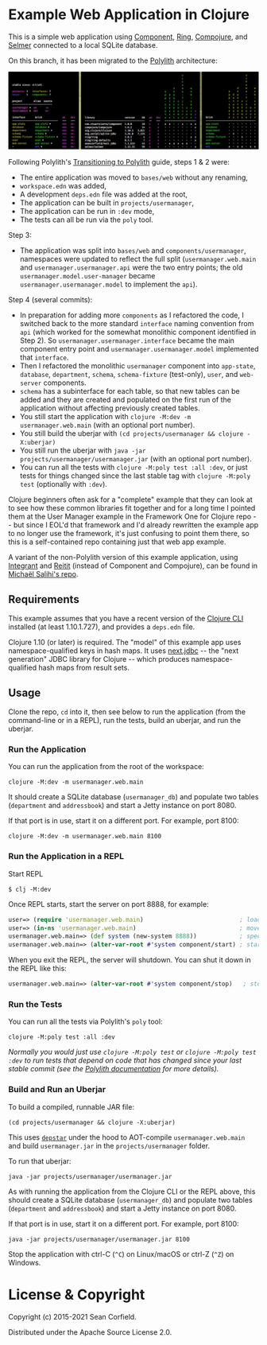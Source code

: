 # Example Web Application in Clojure

This is a simple web application using [Component](https://github.com/stuartsierra/component), [Ring](https://github.com/ring-clojure/ring), [Compojure](https://github.com/weavejester/compojure), and [Selmer](https://github.com/yogthos/Selmer) connected to a local SQLite database.

On this branch, it has been migrated to the [Polylith](https://polylith.gitbook.io/) architecture:

![Workspace](/images/workspace.png "Workspace")

Following Polylith's [Transitioning to Polylith](https://polylith.gitbook.io/polylith/conclusion/should-you-convert-your-system) guide, steps 1 & 2 were:

* The entire application was moved to `bases/web` without any renaming,
* `workspace.edn` was added,
* A development `deps.edn` file was added at the root,
* The application can be built in `projects/usermanager`,
* The application can be run in `:dev` mode,
* The tests can all be run via the `poly` tool.

Step 3:

* The application was split into `bases/web` and `components/usermanager`, namespaces were updated to reflect the full split (`usermanager.web.main` and `usermanager.usermanager.api` were the two entry points; the old `usermanager.model.user-manager` became `usermanager.usermanager.model` to implement the `api`).

Step 4 (several commits):

* In preparation for adding more `components` as I refactored the code, I switched back to the more standard `interface` naming convention from `api` (which worked for the somewhat monolithic component identified in Step 2). So `usermanager.usermanager.interface` became the main component entry point and `usermanager.usermanager.model` implemented that `interface`.
* Then I refactored the monolithic `usermanager` component into `app-state`, `database`, `department`, `schema`, `schema-fixture` (test-only), `user`, and `web-server` components.
* `schema` has a subinterface for each table, so that new tables can be added and they are created and populated on the first run of the application without affecting previously created tables.
* You still start the application with `clojure -M:dev -m usermanager.web.main` (with an optional port number).
* You still build the uberjar with `(cd projects/usermanager && clojure -X:uberjar)`
* You still run the uberjar with `java -jar projects/usermanager/usermanager.jar` (with an optional port number).
* You can run all the tests with `clojure -M:poly test :all :dev`, or just tests for things changed since the last stable tag with `clojure -M:poly test` (optionally with `:dev`).

Clojure beginners often ask for a "complete" example that they can look at to see how these common libraries fit together and for a long time I pointed them at the User Manager example in the Framework One for Clojure repo -- but since I EOL'd that framework and I'd already rewritten the example app to no longer use the framework, it's just confusing to point them there, so this is a self-contained repo containing just that web app example.

A variant of the non-Polylith version of this example application, using [Integrant](https://github.com/weavejester/integrant) and [Reitit](https://github.com/metosin/reitit) (instead of Component and Compojure), can be found in [Michaël Salihi's repo](https://github.com/PrestanceDesign/usermanager-reitit-integrant-example).

## Requirements

This example assumes that you have a recent version of the [Clojure CLI](https://clojure.org/guides/deps_and_cli) installed (at least 1.10.1.727), and provides a `deps.edn` file.

Clojure 1.10 (or later) is required. The "model" of this example app uses namespace-qualified keys in hash maps. It uses [next.jdbc](https://cljdoc.org/d/seancorfield/next.jdbc) -- the "next generation" JDBC library for Clojure -- which produces namespace-qualified hash maps from result sets.

## Usage

Clone the repo, `cd` into it, then see below to run the application (from the command-line or in a REPL), run the tests, build an uberjar, and run the uberjar.

### Run the Application

You can run the application from the root of the workspace:

```
clojure -M:dev -m usermanager.web.main
```

It should create a SQLite database (`usermanager_db`) and populate two tables (`department` and `addressbook`) and start a Jetty instance on port 8080.

If that port is in use, start it on a different port. For example, port 8100:

```
clojure -M:dev -m usermanager.web.main 8100
```

### Run the Application in a REPL

Start REPL

```
$ clj -M:dev
```

Once REPL starts, start the server on port 8888, for example:

```clj
user=> (require 'usermanager.web.main)                           ; load the code
user=> (in-ns 'usermanager.web.main)                             ; move to the namesapce
usermanager.web.main=> (def system (new-system 8888))            ; specify port
usermanager.web.main=> (alter-var-root #'system component/start) ; start the server
```

When you exit the REPL, the server will shutdown. You can shut it down in the REPL like this:

```clj
usermanager.web.main=> (alter-var-root #'system component/stop)   ; stop the server
```

### Run the Tests

You can run all the tests via Polylith's `poly` tool:

```
clojure -M:poly test :all :dev
```

_Normally you would just use `clojure -M:poly test` or `clojure -M:poly test :dev` to run tests that depend on code that has changed since your last stable commit (see the [Polylith documentation](https://polylith.gitbook.io/) for more details)._

### Build and Run an Uberjar

To build a compiled, runnable JAR file:

```
(cd projects/usermanager && clojure -X:uberjar)
```

This uses [`depstar`](https://github.com/seancorfield/depstar) under the hood to AOT-compile `usermanager.web.main` and build `usermanager.jar` in the `projects/usermanager` folder.

To run that uberjar:

```
java -jar projects/usermanager/usermanager.jar
```

As with running the application from the Clojure CLI or the REPL above, this should create a SQLite database (`usermanager_db`) and populate two tables (`department` and `addressbook`) and start a Jetty instance on port 8080.

If that port is in use, start it on a different port. For example, port 8100:

```
java -jar projects/usermanager/usermanager.jar 8100
```

Stop the application with ctrl-C (`^C`) on Linux/macOS or ctrl-Z (`^Z`) on Windows.

# License & Copyright

Copyright (c) 2015-2021 Sean Corfield.

Distributed under the Apache Source License 2.0.
